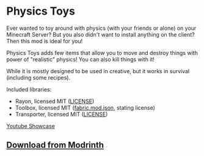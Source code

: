 # Physics Toys
Ever wanted to toy around with physics (with your friends or alone) on your Minecraft Server?
But you also didn't want to install anything on the client?
Then this mod is ideal for you!

Physics Toys adds few items that allow you to move and destroy things with power of "realistic" physics!
You can also kill things with it!

While it is mostly designed to be used in creative, but it works in survival (including some recipes).

Included libraries:
- Rayon, licensed MIT ([LICENSE](https://github.com/LazuriteMC/Rayon/blob/1.20.1/LICENSE))
- Toolbox, licensed MIT ([fabric.mod.json](https://github.com/LazuriteMC/Lazurite-Toolbox/blob/1.20.1/fabric/src/main/resources/fabric.mod.json#L15), stating license)
- Transporter, licensed MIT ([LICENSE](https://github.com/LazuriteMC/Transporter/blob/1.20.1/LICENSE))

[Youtube Showcase](https://youtu.be/X9-ZzTA2NfA)

## [Download from Modrinth](https://modrinth.com/mod/physics-toys)